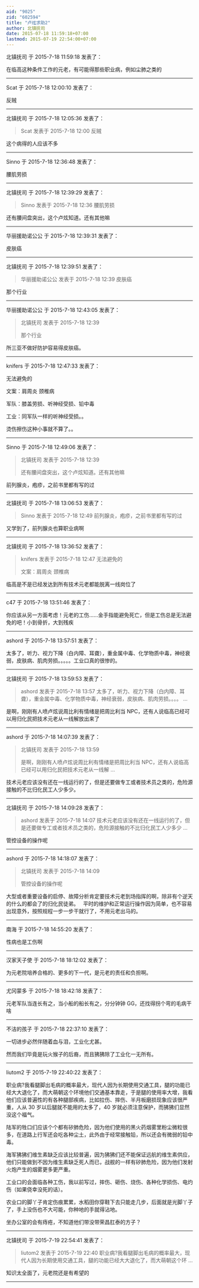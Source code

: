 ```yaml
---
aid: "9025"
zid: "602594"
title: "卢炫求助2"
author: 北镇抚司
date: 2015-07-18 11:59:18+07:00
lastmod: 2015-07-19 22:54:00+07:00
---
```


北镇抚司 于 2015-7-18 11:59:18 发表了：

在临高这种条件工作的元老，有可能得那些职业病，例如尘肺之类的

---

Scat 于 2015-7-18 12:00:10 发表了：

反贼

---

北镇抚司 于 2015-7-18 12:05:36 发表了：

> Scat 发表于 2015-7-18 12:00 反贼

这个病得的人应该不多

---

Sinno 于 2015-7-18 12:36:48 发表了：

腰肌劳损

---

北镇抚司 于 2015-7-18 12:39:29 发表了：

> Sinno 发表于 2015-7-18 12:36 腰肌劳损

还有腰间盘突出，这个卢炫知道。还有其他嘛

---

华丽援助诺公公 于 2015-7-18 12:39:31 发表了：

皮肤癌

---

北镇抚司 于 2015-7-18 12:39:51 发表了：

> 华丽援助诺公公 发表于 2015-7-18 12:39 皮肤癌

那个行业

---

华丽援助诺公公 于 2015-7-18 12:43:05 发表了：

> 北镇抚司 发表于 2015-7-18 12:39
>
> 那个行业

所三亚不做好防护容易得皮肤癌。

---

knifers 于 2015-7-18 12:47:33 发表了：

无法避免的

文案：肩周炎 颈椎病

军队：膝盖劳损、听神经受损、铅中毒

工业：同军队一样的听神经受损。。

烫伤擦伤这种小事就不算了。。

---

Sinno 于 2015-7-18 12:49:06 发表了：

> 北镇抚司 发表于 2015-7-18 12:39
>
> 还有腰间盘突出，这个卢炫知道。还有其他嘛

前列腺炎，疱疹，之前书里都有写的过

---

北镇抚司 于 2015-7-18 13:06:53 发表了：

> Sinno 发表于 2015-7-18 12:49 前列腺炎，疱疹，之前书里都有写的过

又学到了，前列腺炎也算职业病啊

---

北镇抚司 于 2015-7-18 13:36:52 发表了：

> knifers 发表于 2015-7-18 12:47 无法避免的
>
> 文案：肩周炎 颈椎病

临高是不是已经发达到所有技术元老都能脱离一线岗位了

---

c47 于 2015-7-18 13:51:46 发表了：

你应该从另一方面考虑！元老的工伤......金手指能避免死亡，但是工伤总是无法避免的吧！小到骨折，大到残疾

---

ashord 于 2015-7-18 13:57:51 发表了：

太多了，听力、视力下降（白内障、耳聋），重金属中毒、化学物质中毒，神经衰弱，皮肤病、肌肉劳损。。。。。工业口真的很惨的。

---

北镇抚司 于 2015-7-18 13:59:53 发表了：

> ashord 发表于 2015-7-18 13:57 太多了，听力、视力下降（白内障、耳聋），重金属中毒、化学物质中毒，神经衰弱，皮肤病、肌肉劳损。。。。 ...

是啊，刚刚有人喷卢炫说周比利有情绪是把周比利当 NPC，还有人说临高已经可以用归化民把技术元老从一线解放出来了

---

ashord 于 2015-7-18 14:07:39 发表了：

> 北镇抚司 发表于 2015-7-18 13:59
>
> 是啊，刚刚有人喷卢炫说周比利有情绪是把周比利当 NPC，还有人说临高已经可以用归化民把技术元老从一线解 ...

技术元老应该没有还在一线运行的了，但是还要做专工或者技术员之类的，危险源接触的不比归化民工人少多少。

---

北镇抚司 于 2015-7-18 14:09:28 发表了：

> ashord 发表于 2015-7-18 14:07 技术元老应该没有还在一线运行的了，但是还要做专工或者技术员之类的，危险源接触的不比归化民工人少多少 ...

管控设备的操作呢

---

ashord 于 2015-7-18 14:18:07 发表了：

> 北镇抚司 发表于 2015-7-18 14:09
>
> 管控设备的操作呢

大型或者重要设备的启停、故障分析肯定要技术元老到场指挥的啊，除非有个逆天的什么的都会了的归化民徒弟。   平时的维护和正常运行操作因为简单，也不容易出现意外，按照规程一步一步干就行了，不用元老出马的。

---

南海 于 2015-7-18 14:55:20 发表了：

性病也是工伤啊

---

汉家天子使 于 2015-7-18 18:12:02 发表了：

为元老院培养合格的、更多的下一代，是元老的责任和负担啊。

---

尤冈蒙多 于 2015-7-18 18:42:18 发表了：

元老军队当连长有之，当小船的船长有之，分分钟钟 GG，还找得拐个弯的毛病干啥

---

不洁的孩子 于 2015-7-18 22:37:10 发表了：

一切进步必然伴随着血与泪，工业化尤甚。

然而我们毕竟是玩火猴子的后裔，而且狒狒除了工业化一无所有。

---

liutom2 于 2015-7-19 22:40:22 发表了：

职业病?我看腿脚出毛病的概率最大，现代人因为长期使用交通工具，腿的功能已经大大退化了，而大萌朝这个环境他们交通基本靠走，于是腿的使用率大增，我看他们应该普遍性的有各种腿部疾病，比如拉伤、摔伤、半月板磨损现象应该很严重，人从 30 岁以后腿就不能用的太多了，40 岁就必须注意保护，而狒狒们显然没这个福气。

陆军的牲口们应该个个都有矽肺危险，因为他们使用的黑火药烟雾里粉尘微粒很多，在道路上行军还会吃各种尘土，此外由于经常接触铅，所以还会有微弱的铅中毒。

海军狒狒们维生素缺乏应该比较普遍，因为狒狒们还不能保证远航的维生素供应，他们只能做到不因为维生素缺乏死人而已，战舰的一样有矽肺危险，因为他们发射火炮产生的烟雾更多更严重。

工业口的会面临各种工伤，我以前写过，摔伤、砸伤、烧伤、各种化学损伤、电灼伤（如果侥幸没死的话）。

农业口的脚丫子肯定伤痕累累，水稻田你穿鞋下去只能走几步，后面就是光脚丫子了，手上没伤也不大可能，你种地的手就得沾地。

坐办公室的会有痔疮，不知道他们带没带荣昌肛泰的方子？

---

北镇抚司 于 2015-7-19 22:54:41 发表了：

> liutom2 发表于 2015-7-19 22:40 职业病?我看腿脚出毛病的概率最大，现代人因为长期使用交通工具，腿的功能已经大大退化了，而大萌朝这个环 ...

知识太全面了，元老院还是有希望的

---
